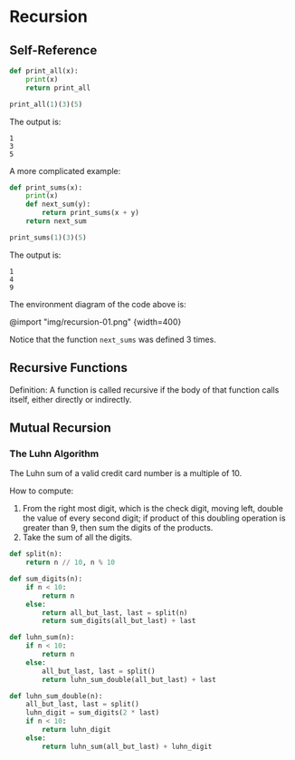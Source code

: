 # Recursion

## Self-Reference

```python
def print_all(x):
    print(x)
    return print_all

print_all(1)(3)(5)
```

The output is:

```shell
1
3
5
```

A more complicated example:

```python
def print_sums(x):
    print(x)
    def next_sum(y):
        return print_sums(x + y)
    return next_sum

print_sums(1)(3)(5)
```

The output is:

```shell
1
4
9
```

The environment diagram of the code above is:

@import "img/recursion-01.png" {width=400}

Notice that the function `next_sums` was defined 3 times.

## Recursive Functions

Definition: A function is called recursive if the body of that function calls itself, either directly or indirectly.

## Mutual Recursion

### The Luhn Algorithm

The Luhn sum of a valid credit card number is a multiple of 10.

How to compute:

1. From the right most digit, which is the check digit, moving left, double the value of every second digit; if product of this doubling operation is greater than 9, then sum the digits of the products.
2. Take the sum of all the digits.

```python
def split(n):
    return n // 10, n % 10

def sum_digits(n):
    if n < 10:
        return n
    else:
        return all_but_last, last = split(n)
        return sum_digits(all_but_last) + last

def luhn_sum(n):
    if n < 10:
        return n
    else:
        all_but_last, last = split()
        return luhn_sum_double(all_but_last) + last

def luhn_sum_double(n):
    all_but_last, last = split()
    luhn_digit = sum_digits(2 * last)
    if n < 10:
        return luhn_digit
    else:
        return luhn_sum(all_but_last) + luhn_digit
```
